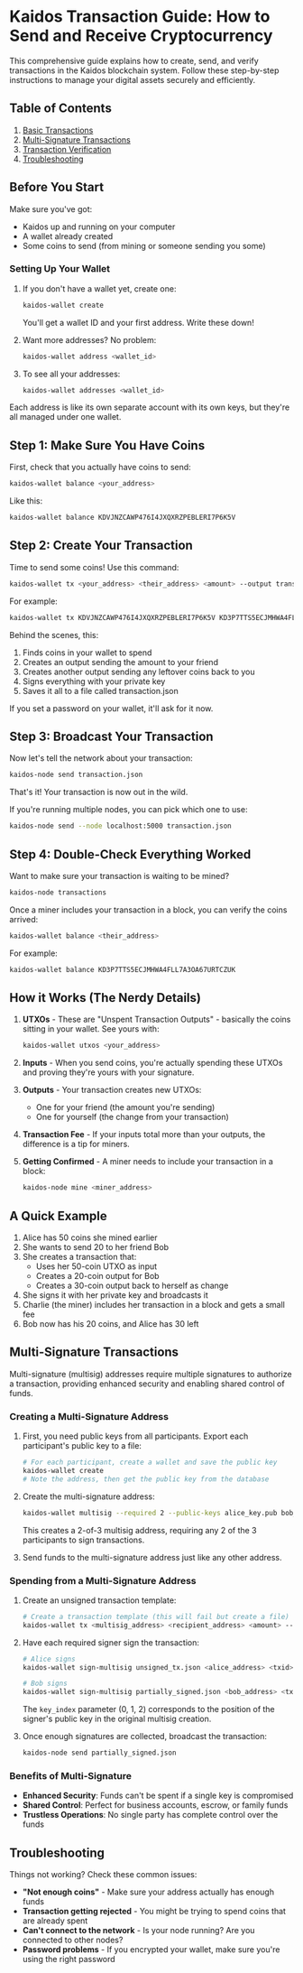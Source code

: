 # Kaidos Transaction Guide: How to Send and Receive Cryptocurrency

This comprehensive guide explains how to create, send, and verify transactions in the Kaidos blockchain system. Follow these step-by-step instructions to manage your digital assets securely and efficiently.

## Table of Contents
1. [Basic Transactions](#before-you-start)
2. [Multi-Signature Transactions](#multi-signature-transactions)
3. [Transaction Verification](#how-it-works-the-nerdy-details)
4. [Troubleshooting](#troubleshooting)

## Before You Start

Make sure you've got:
- Kaidos up and running on your computer
- A wallet already created
- Some coins to send (from mining or someone sending you some)

### Setting Up Your Wallet

1. If you don't have a wallet yet, create one:
   ```bash
   kaidos-wallet create
   ```
   You'll get a wallet ID and your first address. Write these down!

2. Want more addresses? No problem:
   ```bash
   kaidos-wallet address <wallet_id>
   ```

3. To see all your addresses:
   ```bash
   kaidos-wallet addresses <wallet_id>
   ```

Each address is like its own separate account with its own keys, but they're all managed under one wallet.

## Step 1: Make Sure You Have Coins

First, check that you actually have coins to send:

```bash
kaidos-wallet balance <your_address>
```

Like this:
```bash
kaidos-wallet balance KDVJNZCAWP476I4JXQXRZPEBLERI7P6K5V
```

## Step 2: Create Your Transaction

Time to send some coins! Use this command:

```bash
kaidos-wallet tx <your_address> <their_address> <amount> --output transaction.json
```

For example:
```bash
kaidos-wallet tx KDVJNZCAWP476I4JXQXRZPEBLERI7P6K5V KD3P7TTS5ECJMHWA4FLL7A3OA67URTCZUK 20 --output transaction.json
```

Behind the scenes, this:
1. Finds coins in your wallet to spend
2. Creates an output sending the amount to your friend
3. Creates another output sending any leftover coins back to you
4. Signs everything with your private key
5. Saves it all to a file called transaction.json

If you set a password on your wallet, it'll ask for it now.

## Step 3: Broadcast Your Transaction

Now let's tell the network about your transaction:

```bash
kaidos-node send transaction.json
```

That's it! Your transaction is now out in the wild.

If you're running multiple nodes, you can pick which one to use:

```bash
kaidos-node send --node localhost:5000 transaction.json
```

## Step 4: Double-Check Everything Worked

Want to make sure your transaction is waiting to be mined?

```bash
kaidos-node transactions
```

Once a miner includes your transaction in a block, you can verify the coins arrived:

```bash
kaidos-wallet balance <their_address>
```

For example:
```bash
kaidos-wallet balance KD3P7TTS5ECJMHWA4FLL7A3OA67URTCZUK
```

## How it Works (The Nerdy Details)

1. **UTXOs** - These are "Unspent Transaction Outputs" - basically the coins sitting in your wallet. See yours with:
   ```bash
   kaidos-wallet utxos <your_address>
   ```

2. **Inputs** - When you send coins, you're actually spending these UTXOs and proving they're yours with your signature.

3. **Outputs** - Your transaction creates new UTXOs:
   - One for your friend (the amount you're sending)
   - One for yourself (the change from your transaction)

4. **Transaction Fee** - If your inputs total more than your outputs, the difference is a tip for miners.

5. **Getting Confirmed** - A miner needs to include your transaction in a block:
   ```bash
   kaidos-node mine <miner_address>
   ```

## A Quick Example

1. Alice has 50 coins she mined earlier
2. She wants to send 20 to her friend Bob
3. She creates a transaction that:
   - Uses her 50-coin UTXO as input
   - Creates a 20-coin output for Bob
   - Creates a 30-coin output back to herself as change
4. She signs it with her private key and broadcasts it
5. Charlie (the miner) includes her transaction in a block and gets a small fee
6. Bob now has his 20 coins, and Alice has 30 left

## Multi-Signature Transactions

Multi-signature (multisig) addresses require multiple signatures to authorize a transaction, providing enhanced security and enabling shared control of funds.

### Creating a Multi-Signature Address

1. First, you need public keys from all participants. Export each participant's public key to a file:
   ```bash
   # For each participant, create a wallet and save the public key
   kaidos-wallet create
   # Note the address, then get the public key from the database
   ```

2. Create the multi-signature address:
   ```bash
   kaidos-wallet multisig --required 2 --public-keys alice_key.pub bob_key.pub charlie_key.pub
   ```
   This creates a 2-of-3 multisig address, requiring any 2 of the 3 participants to sign transactions.

3. Send funds to the multi-signature address just like any other address.

### Spending from a Multi-Signature Address

1. Create an unsigned transaction template:
   ```bash
   # Create a transaction template (this will fail but create a file)
   kaidos-wallet tx <multisig_address> <recipient_address> <amount> --output unsigned_tx.json
   ```

2. Have each required signer sign the transaction:
   ```bash
   # Alice signs
   kaidos-wallet sign-multisig unsigned_tx.json <alice_address> <txid> <vout> 0 --output partially_signed.json
   
   # Bob signs
   kaidos-wallet sign-multisig partially_signed.json <bob_address> <txid> <vout> 1
   ```
   
   The `key_index` parameter (0, 1, 2) corresponds to the position of the signer's public key in the original multisig creation.

3. Once enough signatures are collected, broadcast the transaction:
   ```bash
   kaidos-node send partially_signed.json
   ```

### Benefits of Multi-Signature

- **Enhanced Security**: Funds can't be spent if a single key is compromised
- **Shared Control**: Perfect for business accounts, escrow, or family funds
- **Trustless Operations**: No single party has complete control over the funds

## Troubleshooting

Things not working? Check these common issues:

- **"Not enough coins"** - Make sure your address actually has enough funds
- **Transaction getting rejected** - You might be trying to spend coins that are already spent
- **Can't connect to the network** - Is your node running? Are you connected to other nodes?
- **Password problems** - If you encrypted your wallet, make sure you're using the right password
